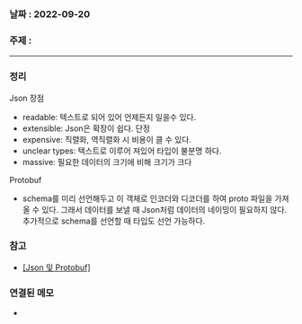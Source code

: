 ### 날짜 : 2022-09-20
### 주제 : 
----
### 정리
Json 
장점
- readable: 텍스트로 되어 있어 언제든지 일을수 있다.
- extensible: Json은 확장이 쉽다.
단정
- expensive: 직렬화, 역직렬화 시 비용이 클 수 있다.
- unclear types: 텍스트로 이루어 져있어 타입이 불분명 하다.
- massive: 필요한 데이터의 크기에 비해 크기가 크다

Protobuf
- schema를 미리 선언해두고 이 객체로 인코더와 디코더를 하여 proto 파일을 가져올 수 있다. 그래서 데이터를 보낼 때 Json처럼 데이터의 네이밍이 필요하지 않다. 추가적으로 schema를 선언할 때 타입도 선언 가능하다.

### 참고
- [[Json 및 Protobuf]](https://www.youtube.com/watch?v=uGYZn6xk-hA)

### 연결된 메모
- 